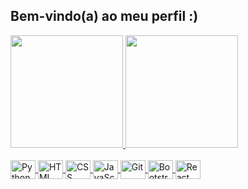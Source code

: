 ## Bem-vindo(a) ao meu perfil :)

<div>
  <a href="https://github.com/JhonnataRibeiro">
  <img height="180em" src="https://github-readme-stats.vercel.app/api?username=JhonnataRibeiro&show_icons=true&theme=tokyonight&include_all_commits=true&count_private=true"/>
  <img height="180em" src="https://github-readme-stats.vercel.app/api/top-langs/?username=JhonnataRibeiro&layout=compact&langs_count=6&theme=tokyonight"/>
</div>
<div style="display: inline_block"><br>
  <img align="center" alt="Python" height="30" width="40" title="Python" src="https://cdn.jsdelivr.net/gh/devicons/devicon/icons/python/python-original.svg">
  <img align="center" alt="HTML" height="30" width="40" title="HTML" src="https://cdn.jsdelivr.net/gh/devicons/devicon/icons/html5/html5-original.svg">      
  <img align="center" alt="CSS" height="30" width="40" title="CSS" src="https://cdn.jsdelivr.net/gh/devicons/devicon/icons/css3/css3-original.svg">   
  <img align="center" alt="JavaScript" height="30" width="40" title="JavaScript" src="https://cdn.jsdelivr.net/gh/devicons/devicon/icons/javascript/javascript-original.svg">   
  <img align="center" alt="Git" height="30" width="40" title="Git" src="https://cdn.jsdelivr.net/gh/devicons/devicon/icons/git/git-original.svg">
  <img align="center" alt="Bootstrap" height="30" width="40" title="Bootstrap" src="https://cdn.jsdelivr.net/gh/devicons/devicon/icons/bootstrap/bootstrap-original.svg">
  <img align="center" alt="React" height="30" width="40" title="React" src="https://cdn.jsdelivr.net/gh/devicons/devicon/icons/react/react-original.svg">
          
          
          
          
          
</div>
 
 <br>
